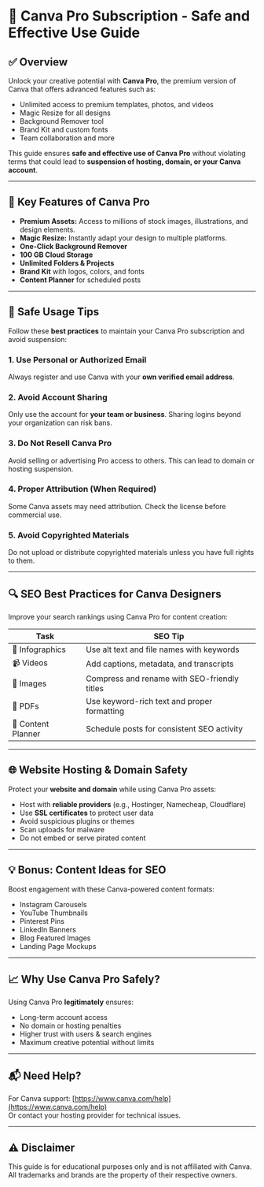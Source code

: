 # 🎨 Canva Pro Subscription - Safe and Effective Use Guide

## ✅ Overview

Unlock your creative potential with **Canva Pro**, the premium version of Canva that offers advanced features such as:
- Unlimited access to premium templates, photos, and videos
- Magic Resize for all designs
- Background Remover tool
- Brand Kit and custom fonts
- Team collaboration and more

This guide ensures **safe and effective use of Canva Pro** without violating terms that could lead to **suspension of hosting, domain, or your Canva account**.

---

## 🚀 Key Features of Canva Pro

- **Premium Assets:** Access to millions of stock images, illustrations, and design elements.
- **Magic Resize:** Instantly adapt your design to multiple platforms.
- **One-Click Background Remover**
- **100 GB Cloud Storage**
- **Unlimited Folders & Projects**
- **Brand Kit** with logos, colors, and fonts
- **Content Planner** for scheduled posts

---

## 🔐 Safe Usage Tips

Follow these **best practices** to maintain your Canva Pro subscription and avoid suspension:

### 1. **Use Personal or Authorized Email**
Always register and use Canva with your **own verified email address**.

### 2. **Avoid Account Sharing**
Only use the account for **your team or business**. Sharing logins beyond your organization can risk bans.

### 3. **Do Not Resell Canva Pro**
Avoid selling or advertising Pro access to others. This can lead to domain or hosting suspension.

### 4. **Proper Attribution (When Required)**
Some Canva assets may need attribution. Check the license before commercial use.

### 5. **Avoid Copyrighted Materials**
Do not upload or distribute copyrighted materials unless you have full rights to them.

---

## 🔍 SEO Best Practices for Canva Designers

Improve your search rankings using Canva Pro for content creation:

| Task | SEO Tip |
|------|---------|
| 🎨 Infographics | Use alt text and file names with keywords |
| 📹 Videos | Add captions, metadata, and transcripts |
| 📸 Images | Compress and rename with SEO-friendly titles |
| 📁 PDFs | Use keyword-rich text and proper formatting |
| 📅 Content Planner | Schedule posts for consistent SEO activity |

---

## 🌐 Website Hosting & Domain Safety

Protect your **website and domain** while using Canva Pro assets:

- Host with **reliable providers** (e.g., Hostinger, Namecheap, Cloudflare)
- Use **SSL certificates** to protect user data
- Avoid suspicious plugins or themes
- Scan uploads for malware
- Do not embed or serve pirated content

---

## 💡 Bonus: Content Ideas for SEO

Boost engagement with these Canva-powered content formats:

- Instagram Carousels
- YouTube Thumbnails
- Pinterest Pins
- LinkedIn Banners
- Blog Featured Images
- Landing Page Mockups

---

## 📈 Why Use Canva Pro Safely?

Using Canva Pro **legitimately** ensures:

- Long-term account access
- No domain or hosting penalties
- Higher trust with users & search engines
- Maximum creative potential without limits

---

## 📬 Need Help?

For Canva support: [https://www.canva.com/help](https://www.canva.com/help)  
Or contact your hosting provider for technical issues.

<!--
#️⃣ TAGS / KEYWORDS
canva pro subscription
canva pro safe usage
canva premium guide
canva seo tips
canva hosting safety
canva domain protection
design tools 2025
creative tools guide
canva account suspension
avoid canva ban
canva license safe
seo with canva
how to use canva pro safely
canva for bloggers
canva for business
-->


---

## ⚠️ Disclaimer

This guide is for educational purposes only and is not affiliated with Canva. All trademarks and brands are the property of their respective owners.


